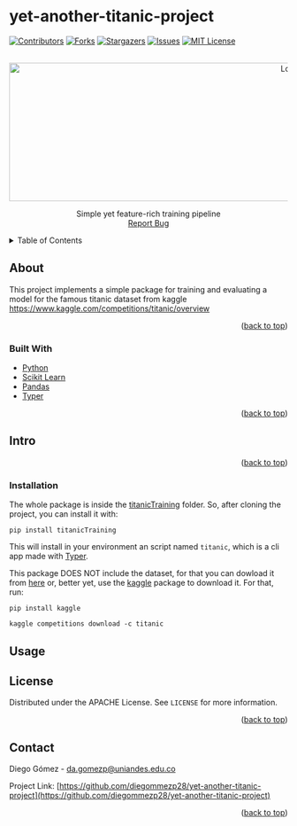 # yet-another-titanic-project
<div id="top"></div>
<!--
*** Thanks for checking out the Best-README-Template. If you have a suggestion
*** that would make this better, please fork the repo and create a pull request
*** or simply open an issue with the tag "enhancement".
*** Don't forget to give the project a star!
*** Thanks again! Now go create something AMAZING! :D
-->



<!-- PROJECT SHIELDS -->
<!--
*** I'm using markdown "reference style" links for readability.
*** Reference links are enclosed in brackets [ ] instead of parentheses ( ).
*** See the bottom of this document for the declaration of the reference variables
*** for contributors-url, forks-url, etc. This is an optional, concise syntax you may use.
*** https://www.markdownguide.org/basic-syntax/#reference-style-links
-->
[![Contributors][contributors-shield]][contributors-url]
[![Forks][forks-shield]][forks-url]
[![Stargazers][stars-shield]][stars-url]
[![Issues][issues-shield]][issues-url]
[![MIT License][license-shield]][license-url]



<!-- ![descarga](https://github.com/diegommezp28/yet-another-titanic-project/assets/47110686/e1dd81d9-b693-424d-aa34-322738669ec1) -->

<!-- PROJECT LOGO -->
<br />
<div align="center">
    <img src="https://github.com/diegommezp28/yet-another-titanic-project/assets/47110686/e1dd81d9-b693-424d-aa34-322738669ec1" alt="Logo" width="1000" height="250">
  </a>

  <p align="center">
  Simple yet feature-rich training pipeline
  
  </br>
    <a href="https://github.com/diegommezp28/yet-another-titanic-project/issues">Report Bug</a>
    
  </p>
</div>



<!-- TABLE OF CONTENTS -->
<details>
  <summary>Table of Contents</summary>
  <ol>
    <li>
      <a href="#about-the-project">About</a>
      <ul>
        <li><a href="#built-with">Built with</a></li>
      </ul>
    </li>
    <li>
      <a href="#getting-started">Intro</a>
      <ul>
        <li><a href="#installation">Installation</a></li>
      </ul>
    </li>
    <li><a href="#usage">Use</a></li>
    <li><a href="#license">License</a></li>
    <li><a href="#contact">Contact</a></li>
  </ol>
</details>



<!-- ABOUT THE PROJECT -->
## About
This project implements a simple package for training and evaluating a model for the famous titanic dataset from kaggle 
https://www.kaggle.com/competitions/titanic/overview


 <!-- ![image](https://user-images.githubusercontent.com/47110686/140454973-b1c7e6d5-f593-44b9-8c8f-f2ad8fbee495.png)

![image](https://user-images.githubusercontent.com/47110686/140455106-92ebd036-3800-4523-81dd-476ce8daafa4.png)

![image](https://user-images.githubusercontent.com/47110686/140455159-83d70615-09bb-4f05-a3cf-ba389d9afc1e.png) -->


<p align="right">(<a href="#top">back to top</a>)</p>



### Built With

* [Python](https://www.python.org/)
* [Scikit Learn](https://scikit-learn.org/)
* [Pandas](https://pandas.pydata.org/)
* [Typer](https://typer.tiangolo.com/)

<p align="right">(<a href="#top">back to top</a>)</p>



<!-- GETTING STARTED -->
## Intro

<p align="right">(<a href="#top">back to top</a>)</p>

### Installation
The whole package is inside the [titanicTraining](https://github.com/diegommezp28/yet-another-titanic-project/tree/main/titanicTraining) folder. So, after cloning the project, you can install it with:

```
pip install titanicTraining
```

This will install in your environment an script named `titanic`, which is a cli app made with [Typer](https://typer.tiangolo.com/). 

This package DOES NOT include the dataset, for that you can dowload it from [here](https://www.kaggle.com/competitions/titanic/overview) or, better yet, use the [kaggle](https://pypi.org/project/kaggle/) package to download it. For that, run:

```
pip install kaggle
```

```
kaggle competitions download -c titanic
```




## Usage




<!-- LICENSE -->
## License

Distributed under the APACHE License. See `LICENSE` for more information.

<p align="right">(<a href="#top">back to top</a>)</p>



<!-- CONTACT -->
## Contact

Diego Gómez  - da.gomezp@uniandes.edu.co

Project Link: [https://github.com/diegommezp28/yet-another-titanic-project](https://github.com/diegommezp28/yet-another-titanic-project)

<p align="right">(<a href="#top">back to top</a>)</p>



<!-- MARKDOWN LINKS & IMAGES -->
<!-- https://www.markdownguide.org/basic-syntax/#reference-style-links -->
[contributors-shield]: https://img.shields.io/github/contributors/diegommezp28/yet-another-titanic-project.svg?style=for-the-badge
[contributors-url]: https://github.com/diegommezp28/yet-another-titanic-project/graphs/contributors
[forks-shield]: https://img.shields.io/github/forks/diegommezp28/yet-another-titanic-project.svg?style=for-the-badge
[forks-url]: https://github.com/diegommezp28/yet-another-titanic-project/network/members
[stars-shield]: https://img.shields.io/github/stars/diegommezp28/yet-another-titanic-project.svg?style=for-the-badge
[stars-url]: https://github.com/diegommezp28/yet-another-titanic-project/stargazers
[issues-shield]: https://img.shields.io/github/issues/diegommezp28/yet-another-titanic-project.svg?style=for-the-badge
[issues-url]: https://github.com/diegommezp28/yet-another-titanic-project/issues
[license-shield]: https://img.shields.io/github/license/diegommezp28/yet-another-titanic-project.svg?style=for-the-badge
[license-url]: https://github.com/diegommezp28/yet-another-titanic-project/blob/master/LICENSE
[product-screenshot]: images/screenshot.png
